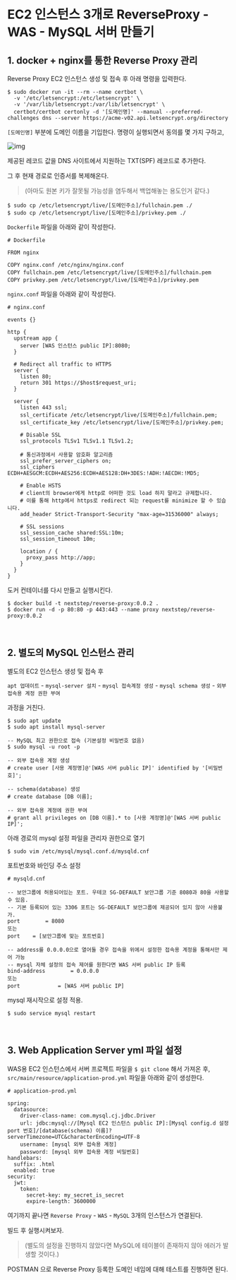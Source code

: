 # EC2 인스턴스 3개로 ReverseProxy - WAS - MySQL 서버 만들기


## 1. docker + nginx를 통한 Reverse Proxy 관리
Reverse Proxy EC2 인스턴스 생성 및 접속 후 아래 명령을 입력한다.

```
$ sudo docker run -it --rm --name certbot \
  -v '/etc/letsencrypt:/etc/letsencrypt' \
  -v '/var/lib/letsencrypt:/var/lib/letsencrypt' \
  certbot/certbot certonly -d '[도메인명]' --manual --preferred-challenges dns --server https://acme-v02.api.letsencrypt.org/directory
```

`[도메인명]` 부분에 도메인 이름을 기입한다. 명령이 실행되면서 동의를 몇 가지 구하고, 

![img](https://techcourse-storage.s3.ap-northeast-2.amazonaws.com/ad712ce0a1b943b18cef2cb255c2baf5)

제공된 레코드 값을 DNS 사이트에서 지원하는 TXT(SPF) 레코드로 추가한다.

그 후 현재 경로로 인증서를 복제해온다. 

> (아마도 원본 키가 잘못될 가능성을 염두해서 백업해놓는 용도인거 같다.)

```
$ sudo cp /etc/letsencrypt/live/[도메인주소]/fullchain.pem ./
$ sudo cp /etc/letsencrypt/live/[도메인주소]/privkey.pem ./
```

`Dockerfile` 파일을 아래와 같이 작성한다.

```
# Dockerfile

FROM nginx

COPY nginx.conf /etc/nginx/nginx.conf 
COPY fullchain.pem /etc/letsencrypt/live/[도메인주소]/fullchain.pem
COPY privkey.pem /etc/letsencrypt/live/[도메인주소]/privkey.pem
```

`nginx.conf` 파일을 아래와 같이 작성한다.

```
# nginx.conf

events {}

http {       
  upstream app {
    server [WAS 인스턴스 public IP]:8080;
  }
  
  # Redirect all traffic to HTTPS
  server {
    listen 80;
    return 301 https://$host$request_uri;
  }

  server {
    listen 443 ssl;  
    ssl_certificate /etc/letsencrypt/live/[도메인주소]/fullchain.pem;
    ssl_certificate_key /etc/letsencrypt/live/[도메인주소]/privkey.pem;

    # Disable SSL
    ssl_protocols TLSv1 TLSv1.1 TLSv1.2;

    # 통신과정에서 사용할 암호화 알고리즘
    ssl_prefer_server_ciphers on;
    ssl_ciphers ECDH+AESGCM:ECDH+AES256:ECDH+AES128:DH+3DES:!ADH:!AECDH:!MD5;

    # Enable HSTS
    # client의 browser에게 http로 어떠한 것도 load 하지 말라고 규제합니다.
    # 이를 통해 http에서 https로 redirect 되는 request를 minimize 할 수 있습니다.
    add_header Strict-Transport-Security "max-age=31536000" always;

    # SSL sessions
    ssl_session_cache shared:SSL:10m;
    ssl_session_timeout 10m;      

    location / {
      proxy_pass http://app;    
    }
  }
}
```

도커 컨테이너를 다시 만들고 실행시킨다.

```
$ docker build -t nextstep/reverse-proxy:0.0.2 .
$ docker run -d -p 80:80 -p 443:443 --name proxy nextstep/reverse-proxy:0.0.2
```

<br>

## 2. 별도의 MySQL 인스턴스 관리

별도의 EC2 인스턴스 생성 및 접속 후 

`apt 업데이트` - `mysql-server 설치` - `mysql 접속계정 생성` - `mysql schema 생성` - `외부 접속용 계정 권한 부여` 

과정을 거친다.

```
$ sudo apt update
$ sudo apt install mysql-server

-- MySQL 최고 권한으로 접속 (기본설정 비밀번호 없음)
$ sudo mysql -u root -p

-- 외부 접속용 계정 생성
# create user [사용 계정명]@'[WAS 서버 public IP]' identified by '[비밀번호]';  

-- schema(database) 생성
# create database [DB 이름];

-- 외부 접속용 계정에 권한 부여
# grant all privileges on [DB 이름].* to [사용 계정명]@'[WAS 서버 public IP]';

```

아래 경로의 mysql 설정 파일을 관리자 권한으로 열기

```
$ sudo vim /etc/mysql/mysql.conf.d/mysqld.cnf
```

포트번호와 바인딩 주소 설정

```
# mysqld.cnf

-- 보안그룹에 허용되어있는 포트. 우테코 SG-DEFAULT 보안그룹 기준 8080과 80을 사용할 수 있음.
-- 기본 등록되어 있는 3306 포트는 SG-DEFAULT 보안그룹에 제공되어 있지 않아 사용불가.
port		= 8080
또는
port    = [보안그룹에 맞는 포트번호]

-- address를 0.0.0.0으로 열어둘 경우 접속을 위에서 설정한 접속용 계정을 통해서만 제어 가능
-- mysql 자체 설정의 접속 제어를 원한다면 WAS 서버 public IP 등록
bind-address		= 0.0.0.0
또는
port            = [WAS 서버 public IP]
```

mysql 재시작으로 설정 적용.

```
$ sudo service mysql restart
```

<br>

## 3. Web Application Server yml 파일 설정

WAS용 EC2 인스턴스에서 서버 프로젝트 파일을 `$ git clone` 해서 가져온 후, `src/main/resource/application-prod.yml` 파일을 아래와 같이 생성한다.

```
# application-prod.yml

spring:
  datasource:
    driver-class-name: com.mysql.cj.jdbc.Driver
    url: jdbc:mysql://[Mysql EC2 인스턴스 public IP]:[Mysql config.d 설정 port 번호]/[database(schema) 이름]?serverTimezone=UTC&characterEncoding=UTF-8
    username: [mysql 외부 접속용 계정]
    password: [mysql 외부 접속용 계정 비밀번호]
handlebars:
  suffix: .html
  enabled: true
security:
  jwt:
    token:
      secret-key: my_secret_is_secret
      expire-length: 3600000
```

여기까지 끝나면 `Reverse Proxy` - `WAS` - `MySQL` 3개의 인스턴스가 연결된다.

빌드 후 실행시켜보자. 

> (별도의 설정을 진행하지 않았다면 MySQL에 테이블이 존재하지 않아 에러가 발생할 것이다.)

POSTMAN 으로 Reverse Proxy 등록한 도메인 네임에 대해 테스트를 진행하면 된다.